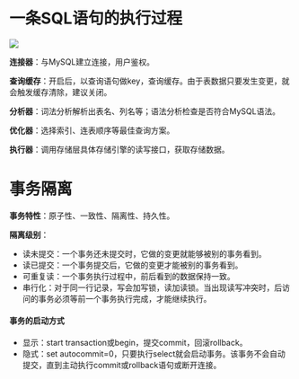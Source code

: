 # 一条SQL语句的执行过程

![](https://github.com/ZH1995/note/blob/main/MySQL/img/mysql_arch.png) 



**连接器**：与MySQL建立连接，用户鉴权。

**查询缓存**：开启后，以查询语句做key，查询缓存。由于表数据只要发生变更，就会触发缓存清除，建议关闭。

**分析器**：词法分析解析出表名、列名等；语法分析检查是否符合MySQL语法。

**优化器**：选择索引、连表顺序等最佳查询方案。

**执行器**：调用存储层具体存储引擎的读写接口，获取存储数据。

# 事务隔离

**事务特性**：原子性、一致性、隔离性、持久性。

**隔离级别**：

- 读未提交：一个事务还未提交时，它做的变更就能够被别的事务看到。
- 读已提交：一个事务提交后，它做的变更才能被别的事务看到。
- 可重复读：一个事务执行过程中，前后看到的数据保持一致。
- 串行化：对于同一行记录，写会加写锁，读加读锁。当出现读写冲突时，后访问的事务必须等前一个事务执行完成，才能继续执行。

#### 事务的启动方式

- 显示：start transaction或begin，提交commit，回滚rollback。
- 隐式：set autocommit=0，只要执行select就会启动事务。该事务不会自动提交，直到主动执行commit或rollback语句或断开连接。
